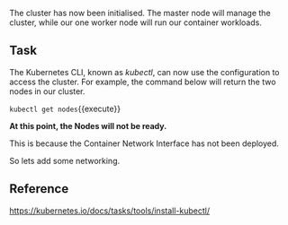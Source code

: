 The cluster has now been initialised. The master node will manage the cluster, while our one worker node will run our container workloads.

## Task

The Kubernetes CLI, known as *kubectl*, can now use the configuration to access the cluster. For example, the command below will return the two nodes in our cluster.

`kubectl get nodes`{{execute}}

**At this point, the Nodes will not be ready.**

This is because the Container Network Interface has not been deployed. 

So lets add some networking.

## Reference

https://kubernetes.io/docs/tasks/tools/install-kubectl/